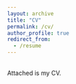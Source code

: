 ```yaml
---
layout: archive
title: "CV"
permalink: /cv/
author_profile: true
redirect_from:
  - /resume
---
```

<br>
Attached is my CV.